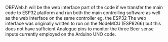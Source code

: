 OBFWeb.h will be the web interface part of the code if we transfer the main code to ESP32
platform and run both the main controlling software as well as the web interface on the 
same controller eg. the ESP32
The web interface was originally written to run on the NodeMCU (ESP8266) but this does not
have sufficient Analogue pins to monitor the three Beer sense inputs currently employed on
the Arduino UNO code.
